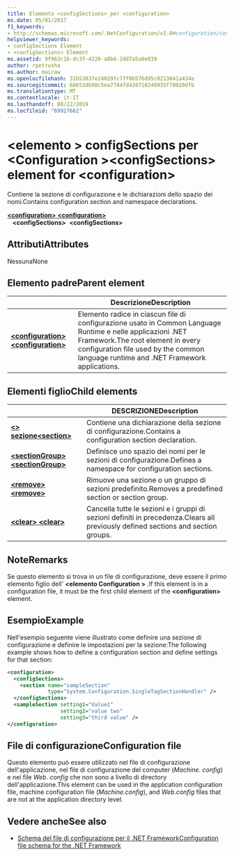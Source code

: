 ```yaml
---
title: Elemento <configSections> per <configuration>
ms.date: 05/01/2017
f1_keywords:
- http://schemas.microsoft.com/.NetConfiguration/v2.0#configuration/configSections
helpviewer_keywords:
- configSections Element
- <configSections> Element
ms.assetid: 9f963c1b-dc3f-4220-a8b6-2dd7a5a8e039
author: rpetrusha
ms.author: mairaw
ms.openlocfilehash: 31b53837e24029fc7ff0b576d95c0213041a434e
ms.sourcegitcommit: 68653db98c5ea7744fd438710248935f70020dfb
ms.translationtype: MT
ms.contentlocale: it-IT
ms.lasthandoff: 08/22/2019
ms.locfileid: "69927662"
---
```

# <a name="configsections-element-for-configuration"></a><span data-ttu-id="cec3c-102">\<elemento > configSections per \<Configuration ></span><span class="sxs-lookup"><span data-stu-id="cec3c-102">\<configSections> element for \<configuration></span></span>

<span data-ttu-id="cec3c-103">Contiene la sezione di configurazione e le dichiarazioni dello spazio dei nomi.</span><span class="sxs-lookup"><span data-stu-id="cec3c-103">Contains configuration section and namespace declarations.</span></span>

<span data-ttu-id="cec3c-104">[ **\<configuration>** ](configuration-element.md) </span><span class="sxs-lookup"><span data-stu-id="cec3c-104">[**\<configuration>**](configuration-element.md) </span></span>  
<span data-ttu-id="cec3c-105">&nbsp;&nbsp; **\<configSections>**</span><span class="sxs-lookup"><span data-stu-id="cec3c-105">&nbsp;&nbsp;**\<configSections>**</span></span>

## <a name="attributes"></a><span data-ttu-id="cec3c-106">Attributi</span><span class="sxs-lookup"><span data-stu-id="cec3c-106">Attributes</span></span>

<span data-ttu-id="cec3c-107">Nessuna</span><span class="sxs-lookup"><span data-stu-id="cec3c-107">None</span></span>

## <a name="parent-element"></a><span data-ttu-id="cec3c-108">Elemento padre</span><span class="sxs-lookup"><span data-stu-id="cec3c-108">Parent element</span></span>

|     | <span data-ttu-id="cec3c-109">Descrizione</span><span class="sxs-lookup"><span data-stu-id="cec3c-109">Description</span></span> |
| --- | ----------- |
| [<span data-ttu-id="cec3c-110"> **\<configuration>** </span><span class="sxs-lookup"><span data-stu-id="cec3c-110">**\<configuration>**</span></span>](configuration-element.md) | <span data-ttu-id="cec3c-111">Elemento radice in ciascun file di configurazione usato in Common Language Runtime e nelle applicazioni .NET Framework.</span><span class="sxs-lookup"><span data-stu-id="cec3c-111">The root element in every configuration file used by the common language runtime and .NET Framework applications.</span></span> |

## <a name="child-elements"></a><span data-ttu-id="cec3c-112">Elementi figlio</span><span class="sxs-lookup"><span data-stu-id="cec3c-112">Child elements</span></span>

|     | <span data-ttu-id="cec3c-113">DESCRIZIONE</span><span class="sxs-lookup"><span data-stu-id="cec3c-113">Description</span></span> |
| --- | ----------- |
| [<span data-ttu-id="cec3c-114"> **\<> sezione**</span><span class="sxs-lookup"><span data-stu-id="cec3c-114">**\<section>**</span></span>](section-element.md) | <span data-ttu-id="cec3c-115">Contiene una dichiarazione della sezione di configurazione.</span><span class="sxs-lookup"><span data-stu-id="cec3c-115">Contains a configuration section declaration.</span></span> |
| [<span data-ttu-id="cec3c-116"> **\<sectionGroup>** </span><span class="sxs-lookup"><span data-stu-id="cec3c-116">**\<sectionGroup>**</span></span>](sectiongroup-element-for-configsections.md) | <span data-ttu-id="cec3c-117">Definisce uno spazio dei nomi per le sezioni di configurazione.</span><span class="sxs-lookup"><span data-stu-id="cec3c-117">Defines a namespace for configuration sections.</span></span> |
| [<span data-ttu-id="cec3c-118"> **\<remove>** </span><span class="sxs-lookup"><span data-stu-id="cec3c-118">**\<remove>**</span></span>](remove-element-for-configsections.md) | <span data-ttu-id="cec3c-119">Rimuove una sezione o un gruppo di sezioni predefinito.</span><span class="sxs-lookup"><span data-stu-id="cec3c-119">Removes a predefined section or section group.</span></span> |
| [<span data-ttu-id="cec3c-120"> **\<clear>** </span><span class="sxs-lookup"><span data-stu-id="cec3c-120">**\<clear>**</span></span>](clear-element-for-configsections.md) | <span data-ttu-id="cec3c-121">Cancella tutte le sezioni e i gruppi di sezioni definiti in precedenza.</span><span class="sxs-lookup"><span data-stu-id="cec3c-121">Clears all previously defined sections and section groups.</span></span> |

## <a name="remarks"></a><span data-ttu-id="cec3c-122">Note</span><span class="sxs-lookup"><span data-stu-id="cec3c-122">Remarks</span></span>

<span data-ttu-id="cec3c-123">Se questo elemento si trova in un file di configurazione, deve essere il primo elemento figlio dell'  **\<elemento Configuration >** .</span><span class="sxs-lookup"><span data-stu-id="cec3c-123">If this element is in a configuration file, it must be the first child element of the **\<configuration>** element.</span></span>

## <a name="example"></a><span data-ttu-id="cec3c-124">Esempio</span><span class="sxs-lookup"><span data-stu-id="cec3c-124">Example</span></span>

<span data-ttu-id="cec3c-125">Nell'esempio seguente viene illustrato come definire una sezione di configurazione e definire le impostazioni per la sezione:</span><span class="sxs-lookup"><span data-stu-id="cec3c-125">The following example shows how to define a configuration section and define settings for that section:</span></span>

```xml
<configuration>
  <configSections>
    <section name="sampleSection"
             type="System.Configuration.SingleTagSectionHandler" />
  </configSections>
  <sampleSection setting1="Value1" 
                 setting2="value two" 
                 setting3="third value" />
</configuration>
```

## <a name="configuration-file"></a><span data-ttu-id="cec3c-126">File di configurazione</span><span class="sxs-lookup"><span data-stu-id="cec3c-126">Configuration file</span></span>

<span data-ttu-id="cec3c-127">Questo elemento può essere utilizzato nel file di configurazione dell'applicazione, nel file di configurazione del computer (*Machine. config*) e nei file *Web. config* che non sono a livello di directory dell'applicazione.</span><span class="sxs-lookup"><span data-stu-id="cec3c-127">This element can be used in the application configuration file, machine configuration file (*Machine.config*), and *Web.config* files that are not at the application directory level.</span></span>

## <a name="see-also"></a><span data-ttu-id="cec3c-128">Vedere anche</span><span class="sxs-lookup"><span data-stu-id="cec3c-128">See also</span></span>

- [<span data-ttu-id="cec3c-129">Schema del file di configurazione per il .NET Framework</span><span class="sxs-lookup"><span data-stu-id="cec3c-129">Configuration file schema for the .NET Framework</span></span>](index.md)
